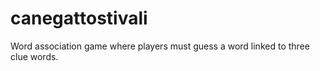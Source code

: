 # canegattostivali
Word association game where players must guess a word linked to three clue words.

